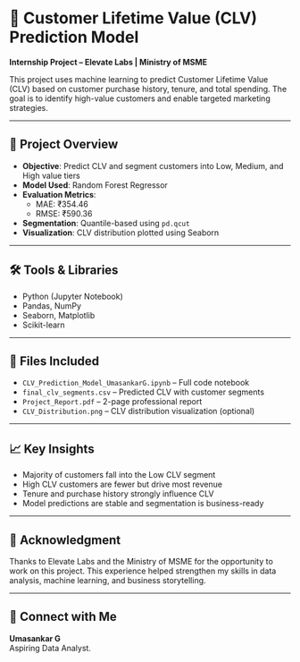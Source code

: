 # 🧠 Customer Lifetime Value (CLV) Prediction Model

**Internship Project – Elevate Labs | Ministry of MSME**

This project uses machine learning to predict Customer Lifetime Value (CLV) based on customer purchase history, tenure, and total spending. The goal is to identify high-value customers and enable targeted marketing strategies.

---

## 📌 Project Overview

- **Objective**: Predict CLV and segment customers into Low, Medium, and High value tiers
- **Model Used**: Random Forest Regressor
- **Evaluation Metrics**:
  - MAE: ₹354.46
  - RMSE: ₹590.36
- **Segmentation**: Quantile-based using `pd.qcut`
- **Visualization**: CLV distribution plotted using Seaborn

---

## 🛠 Tools & Libraries

- Python (Jupyter Notebook)
- Pandas, NumPy
- Seaborn, Matplotlib
- Scikit-learn

---

## 📁 Files Included

- `CLV_Prediction_Model_UmasankarG.ipynb` – Full code notebook
- `final_clv_segments.csv` – Predicted CLV with customer segments
- `Project_Report.pdf` – 2-page professional report
- `CLV_Distribution.png` – CLV distribution visualization (optional)

---

## 📈 Key Insights

- Majority of customers fall into the Low CLV segment
- High CLV customers are fewer but drive most revenue
- Tenure and purchase history strongly influence CLV
- Model predictions are stable and segmentation is business-ready

---

## 🙏 Acknowledgment

Thanks to Elevate Labs and the Ministry of MSME for the opportunity to work on this project. This experience helped strengthen my skills in data analysis, machine learning, and business storytelling.

---

## 🔗 Connect with Me

**Umasankar G**  
Aspiring Data Analyst.

